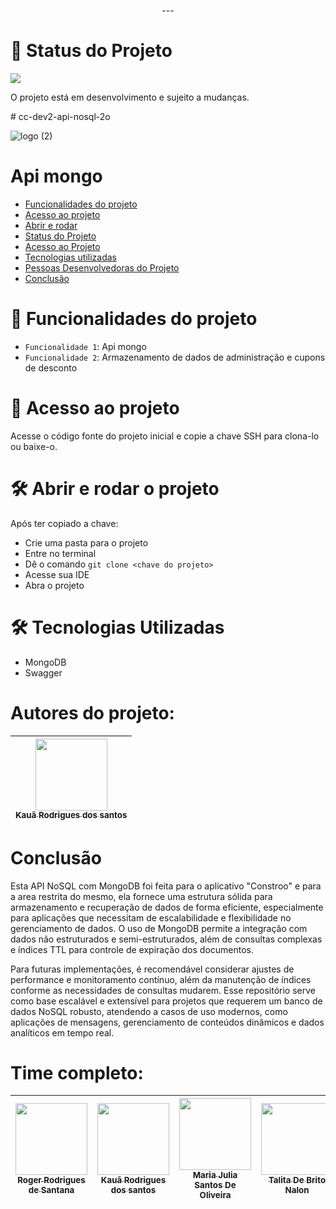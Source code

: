  <p align="center">
---

# :construction: Status do Projeto

<img src="http://img.shields.io/static/v1?label=STATUS&message=EM%20DESENVOLVIMENTO&color=GREEN&style=for-the-badge"/>

O projeto está em desenvolvimento e sujeito a mudanças.

</p>

﻿# cc-dev2-api-nosql-2o <br>

![logo (2)](https://github.com/user-attachments/assets/f4b7ae54-8983-4904-b27f-cfe119c6a2ab)




# Api mongo
* [Funcionalidades do projeto](#hammer-funcionalidades-do-projeto)
* [Acesso ao projeto](#file_folder-acesso-ao-projeto)
* [Abrir e rodar](#hammer_and_wrench-abrir-e-rodar-o-projeto)
* [Status do Projeto](#construction-status-do-projeto)
* [Acesso ao Projeto](#file_folder-acesso-ao-projeto)
* [Tecnologias utilizadas](#hammer_and_wrench-tecnologias-utilizadas)
* [Pessoas Desenvolvedoras do Projeto](#autores-do-projeto)
* [Conclusão](#conclusão)


# :hammer: Funcionalidades do projeto

- `Funcionalidade 1`: Api mongo
- `Funcionalidade 2`: Armazenamento de dados de administração e cupons de desconto

# :file_folder: Acesso ao projeto


Acesse o código fonte do projeto inicial e copie a chave SSH para clona-lo ou baixe-o.


# :hammer_and_wrench: Abrir e rodar o projeto

Após ter copiado a chave:
* Crie uma pasta para o projeto
* Entre no terminal
* Dê o comando `git clone <chave do projeto>`
* Acesse sua IDE
* Abra o projeto



# :hammer_and_wrench: Tecnologias Utilizadas
* MongoDB
* Swagger


# Autores do projeto:
|  [<img loading="lazy" src="https://avatars.githubusercontent.com/u/124402143?v=4" width=115><br><sub>Kauã Rodrigues dos santos</sub>](https://github.com/kauarsantoss) 
| :---: | 

# Conclusão

Esta API NoSQL com MongoDB foi feita para o aplicativo "Constroo" e para a area restrita do mesmo, ela fornece uma estrutura sólida para armazenamento e recuperação de dados de forma eficiente, especialmente para aplicações que necessitam de escalabilidade e flexibilidade no gerenciamento de dados. O uso de MongoDB permite a integração com dados não estruturados e semi-estruturados, além de consultas complexas e índices TTL para controle de expiração dos documentos.

Para futuras implementações, é recomendável considerar ajustes de performance e monitoramento contínuo, além da manutenção de índices conforme as necessidades de consultas mudarem. Esse repositório serve como base escalável e extensível para projetos que requerem um banco de dados NoSQL robusto, atendendo a casos de uso modernos, como aplicações de mensagens, gerenciamento de conteúdos dinâmicos e dados analíticos em tempo real.

# Time completo:
| [<img loading="lazy" src="https://avatars.githubusercontent.com/u/124629701?s=400&v=4" width=115><br><sub>Roger Rodrigues de Santana</sub>](https://github.com/Roger13san) |  [<img loading="lazy" src="https://avatars.githubusercontent.com/u/124402143?v=4" width=115><br><sub>Kauã Rodrigues dos santos</sub>](https://github.com/kauarsantoss)  |  [<img loading="lazy" src="https://avatars.githubusercontent.com/u/142252283?v=4" width=115><br><sub>Maria Julia Santos De Oliveira</sub>](https://github.com/oliveir4maju)  |  [<img loading="lazy" src="https://avatars.githubusercontent.com/u/144955008?v=4" width=115><br><sub>Talita De Brito Nalon</sub>](https://github.com/TalitaNalon) 
| :---: | :---: | :---: | :---: |

